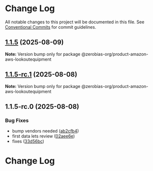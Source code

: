 # Change Log

All notable changes to this project will be documented in this file.
See [Conventional Commits](https://conventionalcommits.org) for commit guidelines.

## [1.1.5](https://github.com/zerobias-org/product/compare/@zerobias-org/product-amazon-aws-lookoutequipment@1.1.5-rc.1...@zerobias-org/product-amazon-aws-lookoutequipment@1.1.5) (2025-08-09)

**Note:** Version bump only for package @zerobias-org/product-amazon-aws-lookoutequipment





## [1.1.5-rc.1](https://github.com/zerobias-org/product/compare/@zerobias-org/product-amazon-aws-lookoutequipment@1.1.5-rc.0...@zerobias-org/product-amazon-aws-lookoutequipment@1.1.5-rc.1) (2025-08-08)

**Note:** Version bump only for package @zerobias-org/product-amazon-aws-lookoutequipment





## 1.1.5-rc.0 (2025-08-08)


### Bug Fixes

* bump vendors needed ([ab2cfb4](https://github.com/zerobias-org/product/commit/ab2cfb4a9cf2e3008e08b068f98011fec096c932))
* first data lets review ([02aee6e](https://github.com/zerobias-org/product/commit/02aee6e8c4f11675de7c63a00f4c8254a67a4dd7))
* fixes ([33d56bc](https://github.com/zerobias-org/product/commit/33d56bcaedf3fa5e3939a33c0fb57eda53539d05))





# Change Log
